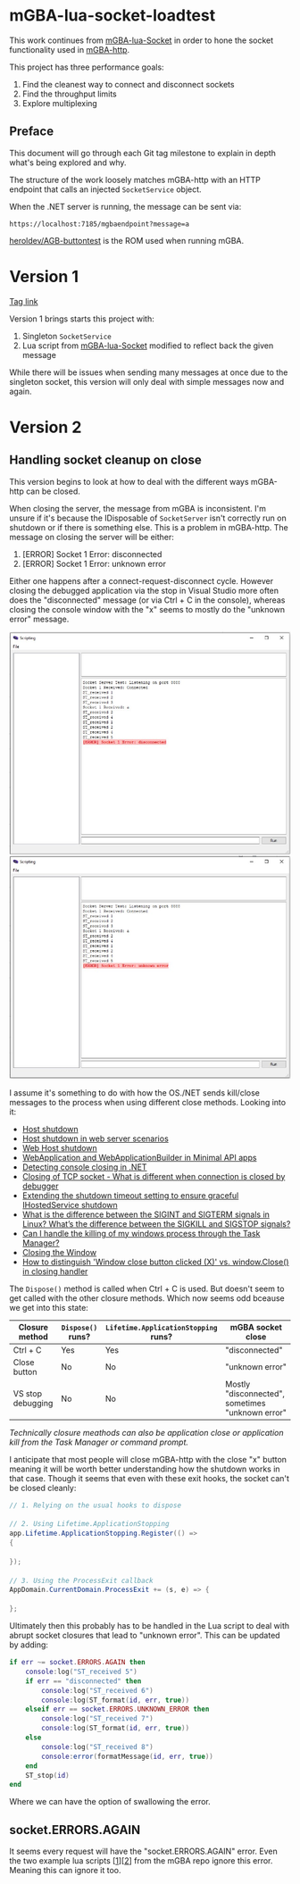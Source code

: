 # mGBA-lua-socket-loadtest

This work continues from [mGBA-lua-Socket](https://github.com/nikouu/mGBA-lua-Socket) in order to hone the socket functionality used in [mGBA-http](https://github.com/nikouu/mGBA-http).

This project has three performance goals: 
1. Find the cleanest way to connect and disconnect sockets
2. Find the throughput limits
3. Explore multiplexing

## Preface

This document will go through each Git tag milestone to explain in depth what's being explored and why. 

The structure of the work loosely matches mGBA-http with an HTTP endpoint that calls an injected `SocketService` object.

When the .NET server is running, the message can be sent via:
```
https://localhost:7185/mgbaendpoint?message=a
```

[heroldev/AGB-buttontest](https://github.com/heroldev/AGB-buttontest) is the ROM used when running mGBA.

# Version 1

[Tag link](https://github.com/nikouu/mGBA-lua-socket-loadtest/tree/Version1)

Version 1 brings starts this project with:
1. Singleton `SocketService`
2. Lua script from [mGBA-lua-Socket](https://github.com/nikouu/mGBA-lua-Socket) modified to reflect back the given message

While there will be issues when sending many messages at once due to the singleton socket, this version will only deal with simple messages now and again.

# Version 2

## Handling socket cleanup on close

This version begins to look at how to deal with the different ways mGBA-http can be closed.

When closing the server, the message from mGBA is inconsistent. I'm unsure if it's because the IDisposable of `SocketServer` isn't correctly run on shutdown or if there is something else. This is a problem in mGBA-http. The message on closing the server will be either:
1. [ERROR] Socket 1 Error: disconnected
1. [ERROR] Socket 1 Error: unknown error

Either one happens after a connect-request-disconnect cycle. However closing the debugged application via the stop in Visual Studio more often does the "disconnected" message (or via Ctrl + C in the console), whereas closing the console window with the "x" seems to mostly do the "unknown error" message.

![Version 1 disconnected](images/version1_disconnected.jpg)
![Version 1 unknown error](images/version1_unknownError.jpg)

I assume it's something to do with how the OS./NET sends kill/close messages to the process when using different close methods. Looking into it:

- [Host shutdown](https://learn.microsoft.com/en-us/dotnet/core/extensions/generic-host?tabs=appbuilder#host-shutdown)
- [Host shutdown in web server scenarios](https://learn.microsoft.com/en-us/dotnet/core/extensions/generic-host?tabs=appbuilder#host-shutdown-in-web-server-scenarios)
- [Web Host shutdown](https://learn.microsoft.com/en-us/aspnet/core/fundamentals/host/web-host?view=aspnetcore-9.0#shutdown-timeout)
- [WebApplication and WebApplicationBuilder in Minimal API apps](https://learn.microsoft.com/en-us/aspnet/core/fundamentals/minimal-apis/webapplication?view=aspnetcore-9.0)
- [Detecting console closing in .NET](https://www.meziantou.net/detecting-console-closing-in-dotnet.htm)
- [Closing of TCP socket - What is different when connection is closed by debugger](https://stackoverflow.com/questions/24281037/closing-of-tcp-socket-what-is-different-when-connection-is-closed-by-debugger)
- [Extending the shutdown timeout setting to ensure graceful IHostedService shutdown](https://andrewlock.net/extending-the-shutdown-timeout-setting-to-ensure-graceful-ihostedservice-shutdown/)
- [What is the difference between the SIGINT and SIGTERM signals in Linux? What’s the difference between the SIGKILL and SIGSTOP signals?](https://www.quora.com/What-is-the-difference-between-the-SIGINT-and-SIGTERM-signals-in-Linux-What%E2%80%99s-the-difference-between-the-SIGKILL-and-SIGSTOP-signals?share=1)
- [Can I handle the killing of my windows process through the Task Manager?](https://stackoverflow.com/questions/1527450/can-i-handle-the-killing-of-my-windows-process-through-the-task-manager)
- [Closing the Window](https://learn.microsoft.com/en-us/windows/win32/learnwin32/closing-the-window)
- [How to distinguish 'Window close button clicked (X)' vs. window.Close() in closing handler](https://stackoverflow.com/questions/13361260/how-to-distinguish-window-close-button-clicked-x-vs-window-close-in-closi/20006210#20006210)

The `Dispose()` method is called when Ctrl + C is used. But doesn't seem to get called with the other closure methods. Which now seems odd bceause we get into this state:

| Closure method    | `Dispose()` runs? | `Lifetime.ApplicationStopping` runs? | mGBA socket close                                |
| ----------------- | ----------------- | ------------------------------------ | ------------------------------------------------ |
| Ctrl + C          | Yes               | Yes                                  | "disconnected"                                   |
| Close button      | No                | No                                   | "unknown error"                                  |
| VS stop debugging | No                | No                                   | Mostly "disconnected", sometimes "unknown error" |

_Technically closure meathods can also be application close or application kill from the Task Manager or command prompt._

I anticipate that most people will close mGBA-http with the close "x" button meaning it will be worth better understanding how the shutdown works in that case. Though it seems that even with these exit hooks, the socket can't be closed cleanly:

```csharp
// 1. Relying on the usual hooks to dispose

// 2. Using Lifetime.ApplicationStopping
app.Lifetime.ApplicationStopping.Register(() =>
{

});

// 3. Using the ProcessExit callback
AppDomain.CurrentDomain.ProcessExit += (s, e) => {

};
```

Ultimately then this probably has to be handled in the Lua script to deal with abrupt socket closures that lead to "unknown error". This can be updated by adding:
```lua
if err ~= socket.ERRORS.AGAIN then
	console:log("ST_received 5")
	if err == "disconnected" then
		console:log("ST_received 6")
		console:log(ST_format(id, err, true))
	elseif err == socket.ERRORS.UNKNOWN_ERROR then
		console:log("ST_received 7")
		console:log(ST_format(id, err, true))
	else
		console:log("ST_received 8")
		console:error(formatMessage(id, err, true))
	end
	ST_stop(id)
end
```

Where we can have the option of swallowing the error.

## socket.ERRORS.AGAIN

It seems every request will have the "socket.ERRORS.AGAIN" error. Even the two example lua scripts [[1](https://github.com/mgba-emu/mgba/blob/c33a0d65344984294ed8666e98d1735a29f0a2d8/res/scripts/socketserver.lua#L37)][[2](https://github.com/mgba-emu/mgba/blob/c33a0d65344984294ed8666e98d1735a29f0a2d8/res/scripts/sockettest.lua#L39)] from the mGBA repo ignore this error. Meaning this can ignore it too.
